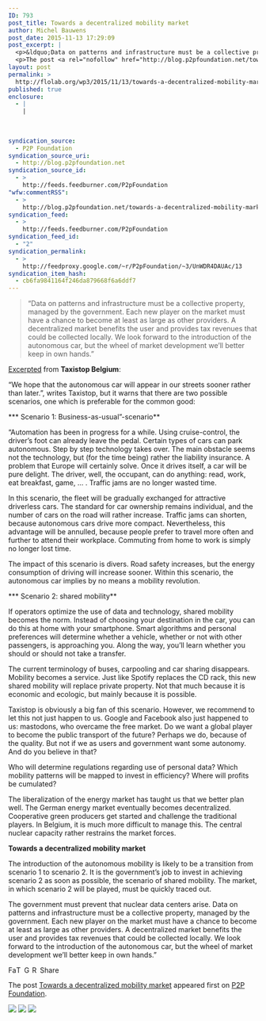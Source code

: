 ```yaml
---
ID: 793
post_title: Towards a decentralized mobility market
author: Michel Bauwens
post_date: 2015-11-13 17:29:09
post_excerpt: |
  <p>&ldquo;Data on patterns and infrastructure must be a collective property, managed by the government. Each new player on the market must have a chance to become at least as large as other providers. A decentralized market benefits the user and provides tax revenues that could be collected locally. We look forward to the introduction of [&hellip;]</p>
  <p>The post <a rel="nofollow" href="http://blog.p2pfoundation.net/towards-a-decentralized-mobility-market/2015/11/13">Towards a decentralized mobility market</a> appeared first on <a rel="nofollow" href="http://blog.p2pfoundation.net/">P2P Foundation</a>.</p>
layout: post
permalink: >
  http://flolab.org/wp3/2015/11/13/towards-a-decentralized-mobility-market/
published: true
enclosure:
  - |
    |
        
        
        
syndication_source:
  - P2P Foundation
syndication_source_uri:
  - http://blog.p2pfoundation.net
syndication_source_id:
  - >
    http://feeds.feedburner.com/P2pFoundation
"wfw:commentRSS":
  - >
    http://blog.p2pfoundation.net/towards-a-decentralized-mobility-market/2015/11/13/feed
syndication_feed:
  - >
    http://feeds.feedburner.com/P2pFoundation
syndication_feed_id:
  - "2"
syndication_permalink:
  - >
    http://feedproxy.google.com/~r/P2pFoundation/~3/UnWDR4DAUAc/13
syndication_item_hash:
  - cb6fa9841164f246da879668f6a6ddf7
---
```

> “Data on patterns and infrastructure must be a collective property, managed by the government. Each new player on the market must have a chance to become at least as large as other providers. A decentralized market benefits the user and provides tax revenues that could be collected locally. We look forward to the introduction of the autonomous car, but the wheel of market development we’ll better keep in own hands.”

[Excerpted][1] from **Taxistop Belgium**:

“We hope that the autonomous car will appear in our streets sooner rather than later.”, writes Taxistop, but it warns that there are two possible scenarios, one which is preferable for the common good:

*** Scenario 1: Business-as-usual”-scenario**

“Automation has been in progress for a while. Using cruise-control, the driver’s foot can already leave the pedal. Certain types of cars can park autonomous. Step by step technology takes over. The main obstacle seems not the technology, but (for the time being) rather the liability insurance. A problem that Europe will certainly solve. Once it drives itself, a car will be pure delight. The driver, well, the occupant, can do anything: read, work, eat breakfast, game, … . Traffic jams are no longer wasted time.

In this scenario, the fleet will be gradually exchanged for attractive driverless cars. The standard for car ownership remains individual, and the number of cars on the road will rather increase. Traffic jams can shorten, because autonomous cars drive more compact. Nevertheless, this advantage will be annulled, because people prefer to travel more often and further to attend their workplace. Commuting from home to work is simply no longer lost time.

The impact of this scenario is divers. Road safety increases, but the energy consumption of driving will increase sooner. Within this scenario, the autonomous car implies by no means a mobility revolution.

*** Scenario 2: shared mobility**

If operators optimize the use of data and technology, shared mobility becomes the norm. Instead of choosing your destination in the car, you can do this at home with your smartphone. Smart algorithms and personal preferences will determine whether a vehicle, whether or not with other passengers, is approaching you. Along the way, you’ll learn whether you should or should not take a transfer.

The current terminology of buses, carpooling and car sharing disappears. Mobility becomes a service. Just like Spotify replaces the CD rack, this new shared mobility will replace private property. Not that much because it is economic and ecologic, but mainly because it is possible.

Taxistop is obviously a big fan of this scenario. However, we recommend to let this not just happen to us. Google and Facebook also just happened to us: mastodons, who overcame the free market. Do we want a global player to become the public transport of the future? Perhaps we do, because of the quality. But not if we as users and government want some autonomy. And do you believe in that?

Who will determine regulations regarding use of personal data? Which mobility patterns will be mapped to invest in efficiency? Where will profits be cumulated?

The liberalization of the energy market has taught us that we better plan well. The German energy market eventually becomes decentralized. Cooperative green producers get started and challenge the traditional players. In Belgium, it is much more difficult to manage this. The central nuclear capacity rather restrains the market forces.

**Towards a decentralized mobility market**

The introduction of the autonomous mobility is likely to be a transition from scenario 1 to scenario 2. It is the government’s job to invest in achieving scenario 2 as soon as possible, the scenario of shared mobility. The market, in which scenario 2 will be played, must be quickly traced out.

The government must prevent that nuclear data centers arise. Data on patterns and infrastructure must be a collective property, managed by the government. Each new player on the market must have a chance to become at least as large as other providers. A decentralized market benefits the user and provides tax revenues that could be collected locally. We look forward to the introduction of the autonomous car, but the wheel of market development we’ll better keep in own hands.”

<a class="a2a_button_facebook" href="http://www.addtoany.com/add_to/facebook?linkurl=http%3A%2F%2Fblog.p2pfoundation.net%2Ftowards-a-decentralized-mobility-market%2F2015%2F11%2F13&linkname=Towards%20a%20decentralized%20mobility%20market" title="Facebook" rel="nofollow"><img src="http://blog.p2pfoundation.net/wp-content/plugins/add-to-any/icons/facebook.png" width="16" height="16" alt="Facebook" /></a><a class="a2a_button_twitter" href="http://www.addtoany.com/add_to/twitter?linkurl=http%3A%2F%2Fblog.p2pfoundation.net%2Ftowards-a-decentralized-mobility-market%2F2015%2F11%2F13&linkname=Towards%20a%20decentralized%20mobility%20market" title="Twitter" rel="nofollow"><img src="http://blog.p2pfoundation.net/wp-content/plugins/add-to-any/icons/twitter.png" width="16" height="16" alt="Twitter" /></a><a class="a2a_button_google_plus" href="http://www.addtoany.com/add_to/google_plus?linkurl=http%3A%2F%2Fblog.p2pfoundation.net%2Ftowards-a-decentralized-mobility-market%2F2015%2F11%2F13&linkname=Towards%20a%20decentralized%20mobility%20market" title="Google+" rel="nofollow"><img src="http://blog.p2pfoundation.net/wp-content/plugins/add-to-any/icons/google_plus.png" width="16" height="16" alt="Google+" /></a><a class="a2a_button_reddit" href="http://www.addtoany.com/add_to/reddit?linkurl=http%3A%2F%2Fblog.p2pfoundation.net%2Ftowards-a-decentralized-mobility-market%2F2015%2F11%2F13&linkname=Towards%20a%20decentralized%20mobility%20market" title="Reddit" rel="nofollow"><img src="http://blog.p2pfoundation.net/wp-content/plugins/add-to-any/icons/reddit.png" width="16" height="16" alt="Reddit" /></a><a class="a2a_dd a2a_target addtoany_share_save" href="https://www.addtoany.com/share#url=http%3A%2F%2Fblog.p2pfoundation.net%2Ftowards-a-decentralized-mobility-market%2F2015%2F11%2F13&title=Towards%20a%20decentralized%20mobility%20market" id="wpa2a_4"><img src="http://blog.p2pfoundation.net/wp-content/plugins/add-to-any/share_save_120_16.png" width="120" height="16" alt="Share" /></a>

The post <a rel="nofollow" href="http://blog.p2pfoundation.net/towards-a-decentralized-mobility-market/2015/11/13">Towards a decentralized mobility market</a> appeared first on <a rel="nofollow" href="http://blog.p2pfoundation.net/">P2P Foundation</a>.

<div class="feedflare">
  <a href="http://feeds.feedburner.com/~ff/P2pFoundation?a=UnWDR4DAUAc:FBLlMzbr7aQ:7Q72WNTAKBA"><img src="http://feeds.feedburner.com/~ff/P2pFoundation?d=7Q72WNTAKBA" border="0" /></img></a> <a href="http://feeds.feedburner.com/~ff/P2pFoundation?a=UnWDR4DAUAc:FBLlMzbr7aQ:D7DqB2pKExk"><img src="http://feeds.feedburner.com/~ff/P2pFoundation?i=UnWDR4DAUAc:FBLlMzbr7aQ:D7DqB2pKExk" border="0" /></img></a> <a href="http://feeds.feedburner.com/~ff/P2pFoundation?a=UnWDR4DAUAc:FBLlMzbr7aQ:2mJPEYqXBVI"><img src="http://feeds.feedburner.com/~ff/P2pFoundation?d=2mJPEYqXBVI" border="0" /></img></a>
</div>

<img src="http://feeds.feedburner.com/~r/P2pFoundation/~4/UnWDR4DAUAc" height="1" width="1" alt="" />

 [1]: http://www.taxistop.be/en/the-self-driving-car-why-we-should-keep-the-wheel-in-own-hands/